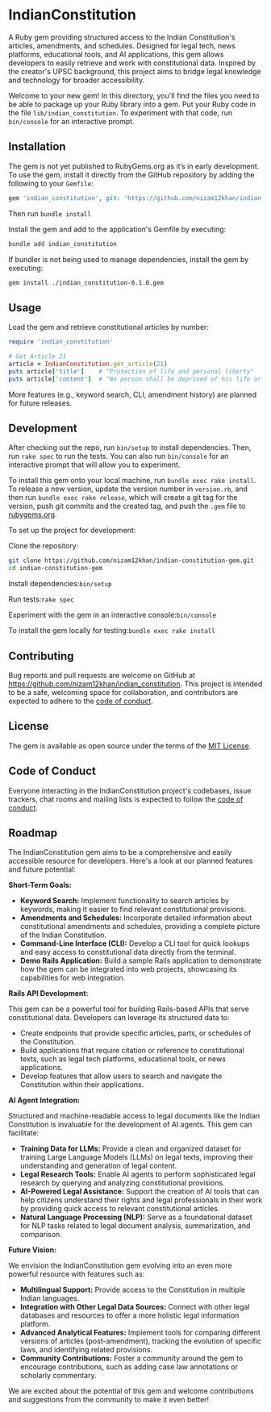 # IndianConstitution

A Ruby gem providing structured access to the Indian Constitution's articles, amendments, and schedules. Designed for legal tech, news platforms, educational tools, and AI applications, this gem allows developers to easily retrieve and work with constitutional data. Inspired by the creator's UPSC background, this project aims to bridge legal knowledge and technology for broader accessibility.

Welcome to your new gem! In this directory, you'll find the files you need to be able to package up your Ruby library into a gem. Put your Ruby code in the file `lib/indian_constitution`. To experiment with that code, run `bin/console` for an interactive prompt.

## Installation

The gem is not yet published to RubyGems.org as it’s in early development. To use the gem, install it directly from the GitHub repository by adding the following to your `Gemfile`:

```ruby
gem 'indian_constitution', git: 'https://github.com/nizam12khan/indian-constitution-gem.git'
```
Then run 
```bundle install```

Install the gem and add to the application's Gemfile by executing:

```bash
bundle add indian_constitution
```

If bundler is not being used to manage dependencies, install the gem by executing:

```bash
gem install ./indian_constitution-0.1.0.gem
```

## Usage

Load the gem and retrieve constitutional articles by number:
```ruby
require 'indian_constitution'

# Get Article 21
article = IndianConstitution.get_article(21)
puts article['title']    # "Protection of life and personal liberty"
puts article['content']  # "No person shall be deprived of his life or personal liberty except according to procedure established by law."
```
More features (e.g., keyword search, CLI, amendment history) are planned for future releases.

## Development

After checking out the repo, run `bin/setup` to install dependencies. Then, run `rake spec` to run the tests. You can also run `bin/console` for an interactive prompt that will allow you to experiment.

To install this gem onto your local machine, run `bundle exec rake install`. To release a new version, update the version number in `version.rb`, and then run `bundle exec rake release`, which will create a git tag for the version, push git commits and the created tag, and push the `.gem` file to [rubygems.org](https://rubygems.org).

To set up the project for development:

Clone the repository:
```bash
git clone https://github.com/nizam12khan/indian-constitution-gem.git
cd indian-constitution-gem
```
Install dependencies:```bin/setup```

Run tests:```rake spec```

Experiment with the gem in an interactive console:```bin/console```

To install the gem locally for testing:```bundle exec rake install```

## Contributing

Bug reports and pull requests are welcome on GitHub at https://github.com/nizam12khan/indian_constitution. This project is intended to be a safe, welcoming space for collaboration, and contributors are expected to adhere to the [code of conduct](https://github.com/nizam12khan/indian_constitution/blob/master/CODE_OF_CONDUCT.md).

## License

The gem is available as open source under the terms of the [MIT License](https://opensource.org/licenses/MIT).

## Code of Conduct

Everyone interacting in the IndianConstitution project's codebases, issue trackers, chat rooms and mailing lists is expected to follow the [code of conduct](https://github.com/nizam12khan/indian_constitution/blob/master/CODE_OF_CONDUCT.md).

## Roadmap

The IndianConstitution gem aims to be a comprehensive and easily accessible resource for developers. Here's a look at our planned features and future potential:

**Short-Term Goals:**

-   **Keyword Search:** Implement functionality to search articles by keywords, making it easier to find relevant constitutional provisions.
-   **Amendments and Schedules:** Incorporate detailed information about constitutional amendments and schedules, providing a complete picture of the Indian Constitution.
-   **Command-Line Interface (CLI):** Develop a CLI tool for quick lookups and easy access to constitutional data directly from the terminal.
-   **Demo Rails Application:** Build a sample Rails application to demonstrate how the gem can be integrated into web projects, showcasing its capabilities for web integration.

**Rails API Development:**

This gem can be a powerful tool for building Rails-based APIs that serve constitutional data. Developers can leverage its structured data to:

-   Create endpoints that provide specific articles, parts, or schedules of the Constitution.
-   Build applications that require citation or reference to constitutional texts, such as legal tech platforms, educational tools, or news applications.
-   Develop features that allow users to search and navigate the Constitution within their applications.

**AI Agent Integration:**

Structured and machine-readable access to legal documents like the Indian Constitution is invaluable for the development of AI agents. This gem can facilitate:

-   **Training Data for LLMs:** Provide a clean and organized dataset for training Large Language Models (LLMs) on legal texts, improving their understanding and generation of legal content.
-   **Legal Research Tools:** Enable AI agents to perform sophisticated legal research by querying and analyzing constitutional provisions.
-   **AI-Powered Legal Assistance:** Support the creation of AI tools that can help citizens understand their rights and legal professionals in their work by providing quick access to relevant constitutional articles.
-   **Natural Language Processing (NLP):** Serve as a foundational dataset for NLP tasks related to legal document analysis, summarization, and comparison.

**Future Vision:**

We envision the IndianConstitution gem evolving into an even more powerful resource with features such as:

-   **Multilingual Support:** Provide access to the Constitution in multiple Indian languages.
-   **Integration with Other Legal Data Sources:** Connect with other legal databases and resources to offer a more holistic legal information platform.
-   **Advanced Analytical Features:** Implement tools for comparing different versions of articles (post-amendment), tracking the evolution of specific laws, and identifying related provisions.
-   **Community Contributions:** Foster a community around the gem to encourage contributions, such as adding case law annotations or scholarly commentary.

We are excited about the potential of this gem and welcome contributions and suggestions from the community to make it even better!


